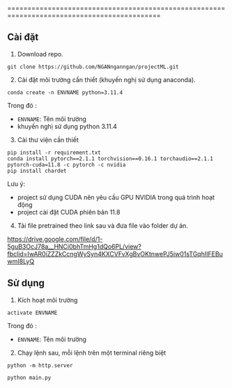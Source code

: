 ============================================================================================

Cài đặt
-----------------
1. Download repo.
```
git clone https://github.com/NGANnganngan/projectML.git
```

2. Cài đặt môi trường cần thiết (khuyến nghị sử dụng anaconda).
```
conda create -n ENVNAME python=3.11.4
```
Trong đó : 
* `ENVNAME`: Tên môi trường
* khuyến nghị sử dụng python 3.11.4

3. Cài thư viện cần thiết
```
pip install -r requirement.txt
conda install pytorch==2.1.1 torchvision==0.16.1 torchaudio==2.1.1 pytorch-cuda=11.8 -c pytorch -c nvidia
pip install chardet
```
Lưu ý: 
* project sử dụng CUDA nên yêu cầu GPU NVIDIA trong quá trình hoạt động
* project cài đặt CUDA phiên bản 11.8

4. Tải file pretrained theo link sau và đưa file vào folder dự án.

https://drive.google.com/file/d/1-5guB3OcJ78a__HNCi0bhTmHg1dQo6PL/view?fbclid=IwAR0iZZZkCcngWySyn4KXCVFvXgBvOKtnwePJ5iw01sTGqhIIFEBuwmI8LyQ

Sử dụng
-----------------
1. Kích hoạt môi trường
```
activate ENVNAME
```
Trong đó : 
* `ENVNAME`: Tên môi trường

2. Chạy lệnh sau, mỗi lệnh trên một terminal riêng biệt
```
python -m http.server 
```
```
python main.py
```